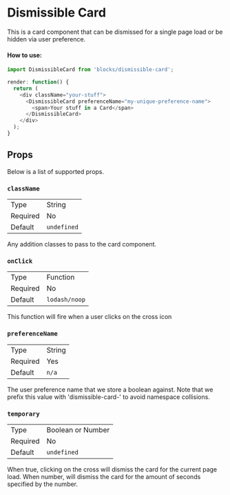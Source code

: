 Dismissible Card
=========
This is a card component that can be dismissed for a single page load or be hidden
via user preference.

#### How to use:

```js
import DismissibleCard from 'blocks/dismissible-card';

render: function() {
  return (
    <div className="your-stuff">
      <DismissibleCard preferenceName="my-unique-preference-name">
        <span>Your stuff in a Card</span>
      </DismissibleCard>
    </div>
  );
}
```

## Props

Below is a list of supported props.

### `className`

<table>
	<tr><td>Type</td><td>String</td></tr>
	<tr><td>Required</td><td>No</td></tr>
	<tr><td>Default</td><td><code>undefined</code></td></tr>
</table>

Any addition classes to pass to the card component.

### `onClick`

<table>
	<tr><td>Type</td><td>Function</td></tr>
	<tr><td>Required</td><td>No</td></tr>
	<tr><td>Default</td><td><code>lodash/noop</code></td></tr>
</table>

This function will fire when a user clicks on the cross icon

### `preferenceName`

<table>
	<tr><td>Type</td><td>String</td></tr>
	<tr><td>Required</td><td>Yes</td></tr>
	<tr><td>Default</td><td><code>n/a</code></td></tr>
</table>

The user preference name that we store a boolean against. 
Note that we prefix this value with 'dismissible-card-' to avoid namespace collisions.

### `temporary`

<table>
	<tr><td>Type</td><td>Boolean or Number</td></tr>
	<tr><td>Required</td><td>No</td></tr>
	<tr><td>Default</td><td><code>undefined</code></td></tr>
</table>

When true, clicking on the cross will dismiss the card for the current page load.
When number, will dismiss the card for the amount of seconds specified by the number.